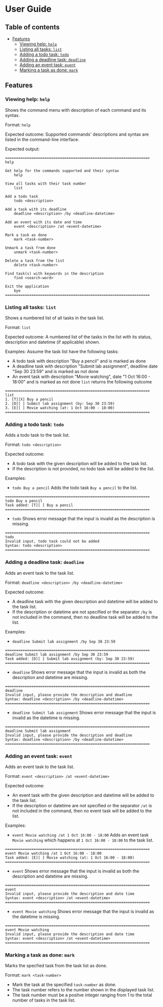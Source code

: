 # User Guide

## Table of contents

* [Features](#features)
    * [Viewing help: `help`](#viewing-help---help-)
    * [Listing all tasks: `list`](#listing-all-tasks---list-)
    * [Adding a todo task: `todo`](#adding-a-todo-task---todo-)
    * [Adding a deadline task: `deadline`](#adding-a-deadline-task---deadline-)
    * [Adding an event task: `event`](#adding-an-event-task---event-)
    * [Marking a task as done: `mark`](#marking-a-task-as-done---mark-)

## Features

### Viewing help: `help`

Shows the command menu with description of each command and its syntax.

Format: `help`

Expected outcome: 
Supported commands' descriptions and syntax are listed in the command-line interface.

Expected output:
```
==================================================================
help

Get help for the commands supported and their syntax
    help

View all tasks with their task number
    list

Add a todo task
    todo <description>

Add a task with its deadline
    deadline <description> /by <deadline-datetime>

Add an event with its date and time
    event <description> /at <event-datetime>

Mark a task as done
    mark <task-number>

Unmark a task from done
    unmark <task-number>

Delete a task from the list
    delete <task-number>

Find task(s) with keywords in the description
    find <search-word>

Exit the application
    bye
==================================================================
```

### Listing all tasks: `list`

Shows a numbered list of all tasks in the task list.

Format: `list`

Expected outcome: A numbered list of the tasks in the list with its status, description and datetime (if applicable) shown.

Examples:
Assume the task list have the following tasks:
* A todo task with description "Buy a pencil" and is marked as done
* A deadline task with description "Submit lab assignment", deadline date "Sep 30 23:59" and is marked as not done
* An event task with description "Movie watching", date "1 Oct 16:00 - 18:00" and is marked as not done
`list` returns the following outcome
```
==================================================================
list
1. [T][X] Buy a pencil
2. [D][ ] Submit lab assignment (by: Sep 30 23:59)
3. [E][ ] Movie watching (at: 1 Oct 16:00 - 18:00)
==================================================================
```

### Adding a todo task: `todo`

Adds a todo task to the task list.

Format: `todo <description>`

Expected outcome: 
* A todo task with the given description will be added to the task list. 
* If the description is not provided, no todo task will be added to the list.

Examples:
* `todo Buy a pencil` Adds the todo task `Buy a pencil` to the list.
```
==================================================================
todo Buy a pencil
Task added: [T][ ] Buy a pencil
==================================================================
```

* `todo` Shows error message that the input is invalid as the description is missing.
```
==================================================================
todo
Invalid input, todo task could not be added
Syntax: todo <description>
==================================================================
```

### Adding a deadline task: `deadline`

Adds an event task to the task list.

Format: `deadline <description> /by <deadline-datetime>`

Expected outcome:
* A deadline task with the given description and datetime will be added to the task list.
* If the description or datetime are not specified or the separator `/by` is not included in the command, then no deadline task will be added to the list.

Examples:
* `deadline Submit lab assignment /by Sep 30 23:59`
```
==================================================================
deadline Submit lab assignment /by Sep 30 23:59
Task added: [D][ ] Submit lab assignment (by: Sep 30 23:59)
==================================================================
```

* `deadline` Shows error message that the input is invalid as both the description and datetime are missing.
```
==================================================================
deadline
Invalid input, please provide the description and deadline
Syntax: deadline <description> /by <deadline-datetime>
==================================================================
```

* `deadline Submit lab assignment` Shows error message that the input is invalid as the datetime is missing.
```
==================================================================
deadline Submit lab assignment
Invalid input, please provide the description and deadline
Syntax: deadline <description> /by <deadline-datetime>
==================================================================
```

### Adding an event task: `event`

Adds an event task to the task list.

Format: `event <description> /at <event-datetime>`

Expected outcome:
* An event task with the given description and datetime will be added to the task list.
* If the description or datetime are not specified or the separator `/at` is not included in the command, then no event task will be added to the list.

Examples:
* `event Movie watching /at 1 Oct 16:00 - 18:00` Adds an event task `Movie watching` which happens at `1 Oct 16:00 - 18:00` to the task list.
```
==================================================================
event Movie watching /at 1 Oct 16:00 - 18:00
Task added: [E][ ] Movie watching (at: 1 Oct 16:00 - 18:00)
==================================================================
```
* `event` Shows error message that the input is invalid as both the description and datetime are missing.
```
==================================================================
event
Invalid input, please provide the description and date time
Syntax: event <description> /at <event-datetime>
==================================================================
```
* `event Movie watching` Shows error message that the input is invalid as the datetime is missing.
```
==================================================================
event Movie watching
Invalid input, please provide the description and date time
Syntax: event <description> /at <event-datetime>
==================================================================
```

### Marking a task as done: `mark`

Marks the specfied task from the task list as done.

Format: `mark <task-number>`
* Mark the task at the specified `task-number` as done.
* The task number refers to the number shown in the displayed task list.
* The task number must be a positve integer ranging from 1 to the total number of tasks in the task list.
